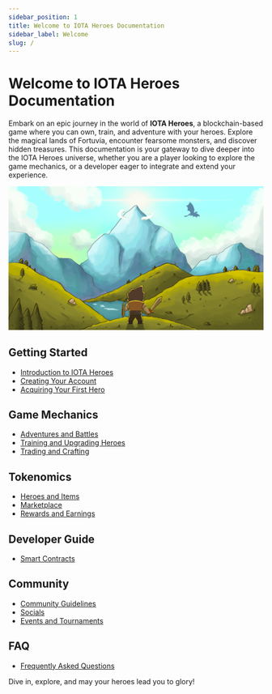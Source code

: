 ```yaml
---
sidebar_position: 1
title: Welcome to IOTA Heroes Documentation
sidebar_label: Welcome
slug: /
---
```


# Welcome to IOTA Heroes Documentation

Embark on an epic journey in the world of **IOTA Heroes**, a blockchain-based game where you can own, train, and adventure with your heroes. Explore the magical lands of Fortuvia, encounter fearsome monsters, and discover hidden treasures. This documentation is your gateway to dive deeper into the IOTA Heroes universe, whether you are a player looking to explore the game mechanics, or a developer eager to integrate and extend your experience.

![IOTA Heroes Banner](/img/iota-heroes-social-card.png)


## Getting Started

- [Introduction to IOTA Heroes](getting-started/introduction)
- [Creating Your Account](getting-started/account)
- [Acquiring Your First Hero](getting-started/acquiring-hero)

## Game Mechanics

- [Adventures and Battles](game-mechanics/adventures)
- [Training and Upgrading Heroes](game-mechanics/training)
- [Trading and Crafting](game-mechanics/trading)

## Tokenomics

- [Heroes and Items](tokenomics/heroes-items)
- [Marketplace](tokenomics/marketplace)
- [Rewards and Earnings](tokenomics/rewards)

## Developer Guide

- [Smart Contracts](developer-guide/smart-contracts)

## Community

- [Community Guidelines](community/guidelines)
- [Socials](community/socials)
- [Events and Tournaments](community/events)

## FAQ

- [Frequently Asked Questions](faq)

Dive in, explore, and may your heroes lead you to glory!
